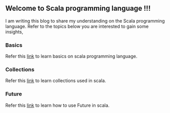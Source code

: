 ## Welcome to Scala programming language !!!

I am writing this blog to share my understanding on the Scala programming language. Refer to the topics below you are interested to gain some insights,

### Basics

Refer this [link](/scala/basics) to learn basics on scala programming language.

### Collections

Refer this [link](/scala/collections) to learn collections used in scala.

### Future

Refer this [link](/scala/future) to learn how to use Future in scala.
